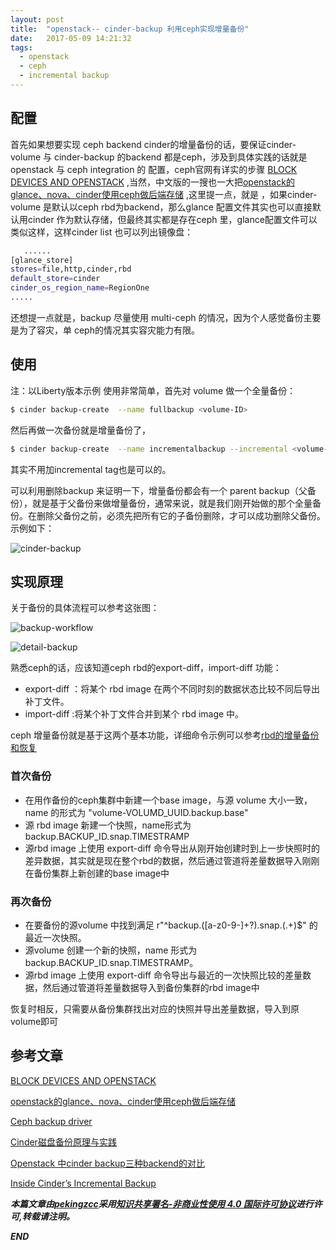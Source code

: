 ```yaml
---
layout: post
title:  "openstack-- cinder-backup 利用ceph实现增量备份"
date:   2017-05-09 14:21:32
tags: 
  - openstack
  - ceph
  - incremental backup
---
```





## 配置

首先如果想要实现 ceph backend cinder的增量备份的话，要保证cinder-volume 与 cinder-backup 的backend 都是ceph，涉及到具体实践的话就是openstack 与 ceph  integration 的 配置，ceph官网有详实的步骤 [BLOCK DEVICES AND OPENSTACK](http://docs.ceph.com/docs/master/rbd/rbd-openstack/) ,当然，中文版的一搜也一大把[openstack的glance、nova、cinder使用ceph做后端存储](http://www.cnblogs.com/pycode/p/6494885.html) ,这里提一点，就是 ，如果cinder-volume 是默认以ceph rbd为backend，那么glance 配置文件其实也可以直接默认用cinder 作为默认存储，但最终其实都是存在ceph 里，glance配置文件可以类似这样，这样cinder list 也可以列出镜像盘：

```bash
   ......
[glance_store]
stores=file,http,cinder,rbd
default_store=cinder
cinder_os_region_name=RegionOne
.....

```

还想提一点就是，backup 尽量使用 multi-ceph 的情况，因为个人感觉备份主要是为了容灾，单 ceph的情况其实容灾能力有限。


## 使用


注：以Liberty版本示例
使用非常简单，首先对 volume 做一个全量备份：

```bash
$ cinder backup-create  --name fullbackup <volume-ID>
```

然后再做一次备份就是增量备份了，

```bash
$ cinder backup-create  --name incrementalbackup --incremental <volume-ID>
```

其实不用加incremental tag也是可以的。

可以利用删除backup 来证明一下，增量备份都会有一个 parent backup（父备份），就是基于父备份来做增量备份，通常来说，就是我们刚开始做的那个全量备份。在删除父备份之前，必须先把所有它的子备份删除，才可以成功删除父备份。示例如下：

![cinder-backup](http://7xrnwq.com1.z0.glb.clouddn.com/2017-05-09-cinder-backup.png)



## 实现原理 

关于备份的具体流程可以参考这张图：

![backup-workflow](http://oeptotikb.bkt.clouddn.com/backup_workflow.png)

![detail-backup](http://oeptotikb.bkt.clouddn.com/2017-05-10-backup-detail.jpg)

熟悉ceph的话，应该知道ceph rbd的export-diff，import-diff 功能：

- export-diff ：将某个 rbd image 在两个不同时刻的数据状态比较不同后导出补丁文件。
- import-diff :将某个补丁文件合并到某个 rbd image 中。

ceph 增量备份就是基于这两个基本功能，详细命令示例可以参考[rbd的增量备份和恢复](http://www.zphj1987.com/2016/06/22/rbd%E7%9A%84%E5%A2%9E%E9%87%8F%E5%A4%87%E4%BB%BD%E5%92%8C%E6%81%A2%E5%A4%8D/)


### 首次备份

- 在用作备份的ceph集群中新建一个base image，与源 volume 大小一致，name 的形式为 "volume-VOLUMD_UUID.backup.base"
- 源 rbd image 新建一个快照，name形式为 backup.BACKUP_ID.snap.TIMESTRAMP
- 源rbd image 上使用 export-diff 命令导出从刚开始创建时到上一步快照时的差异数据，其实就是现在整个rbd的数据，然后通过管道将差量数据导入刚刚在备份集群上新创建的base image中

### 再次备份

- 在要备份的源volume 中找到满足 r"^backup\.([a-z0-9\-]+?)\.snap\.(.+)$" 的最近一次快照。
- 源volume 创建一个新的快照，name 形式为 backup.BACKUP_ID.snap.TIMESTRAMP。
- 源rbd image 上使用 export-diff 命令导出与最近的一次快照比较的差量数据，然后通过管道将差量数据导入到备份集群的rbd image中

恢复时相反，只需要从备份集群找出对应的快照并导出差量数据，导入到原volume即可




## 参考文章

[BLOCK DEVICES AND OPENSTACK](http://docs.ceph.com/docs/master/rbd/rbd-openstack/)

[openstack的glance、nova、cinder使用ceph做后端存储](http://www.cnblogs.com/pycode/p/6494885.html)

[Ceph backup driver](https://docs.openstack.org/ocata/config-reference/block-storage/backup/ceph-backup-driver.html)

[Cinder磁盘备份原理与实践](http://int32bit.me/2017/03/30/cinder%E7%A3%81%E7%9B%98%E5%A4%87%E4%BB%BD%E5%8E%9F%E7%90%86%E5%92%8C%E5%AE%9E%E8%B7%B5/)

[ Openstack 中cinder backup三种backend的对比](http://blog.csdn.net/wytdahu/article/details/45246095)

[Inside Cinder’s Incremental Backup](https://gorka.eguileor.com/inside-cinders-incremental-backup/)

***本篇文章由[pekingzcc](https://zhangchenchen.github.io/)采用[知识共享署名-非商业性使用 4.0 国际许可协议](https://creativecommons.org/licenses/by-nc-sa/4.0/)进行许可,转载请注明。***


 ***END***
